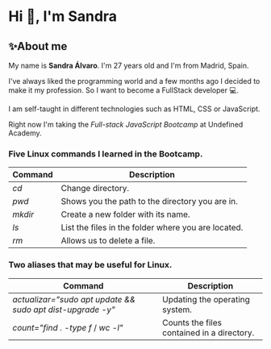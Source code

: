 # Hi 👋, I'm Sandra

## ✨About me

My name is **Sandra Álvaro**. I'm 27 years old and I'm from Madrid, Spain. 

I've always liked the programming world and a few months ago I decided to make it my profession. So I want to become a FullStack developer 💻.

I am self-taught in different technologies such as HTML, CSS or JavaScript.

Right now I'm taking the *Full-stack JavaScript Bootcamp* at Undefined Academy.

### Five Linux commands I learned in the Bootcamp.
| Command  | Description | 
|----------|----------|
| *cd*      | Change directory.|
| *pwd*     | Shows you the path to the directory you are in.|
| *mkdir*   | Create a new folder with its name.|
| *ls*      | List the files in the folder where you are located.|
| *rm*      | Allows us to delete a file.|

### Two aliases that may be useful for Linux.

| Command  | Description | 
|----------|----------|
| *actualizar="sudo apt update && sudo apt dist-upgrade -y"*      | Updating the operating system.|
| *count="find . -type f* / *wc -l"*     | Counts the files contained in a directory.|


<!--
**SandryVets/sandryvets** is a ✨ _special_ ✨ repository because its `README.md` (this file) appears on your GitHub profile.

Here are some ideas to get you started:

- 🔭 I’m currently working on ...
- 🌱 I’m currently learning ...
- 👯 I’m looking to collaborate on ...
- 🤔 I’m looking for help with ...
- 💬 Ask me about ...
- 📫 How to reach me: ...
- 😄 Pronouns: ...
- ⚡ Fun fact: ...
-->
